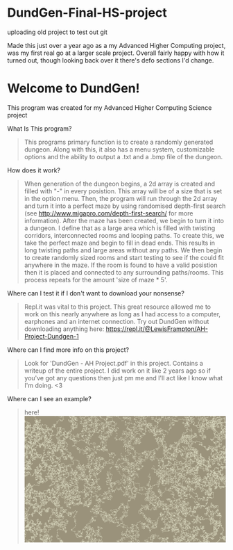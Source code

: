 # **DundGen-Final-HS-project**
uploading old project to test out git

Made this just over a year ago as a my Advanced Higher Computing project, was my first real go at a larger scale project. Overall fairly happy with how it turned out, though looking back over it there's defo sections I'd change.

# Welcome to DundGen!
 
 This program was created for my Advanced Higher Computing Science project
 
What Is This program?
 
>This programs primary function is to create a randomly generated dungeon. Along with this, it also has a menu system, customizable options and the ability to output a .txt and a .bmp file of the dungeon.

How does it work?

>When generation of the dungeon begins, a 2d array is created and filled with "-" in every posistion. This array will be of a size that is set in the option menu. 
Then, the program will run through the 2d array and turn it into a perfect maze by using randomised depth-first search (see http://www.migapro.com/depth-first-search/ for more information).
After the maze has been created, we begin to turn it into a dungeon. I define that as a large area which is filled with twisting corridors, interconnected rooms and looping paths. To create this, we take the perfect maze and begin to fill in dead ends. This results in long twisting paths and large areas without any paths. We then begin to create randomly sized rooms and start testing to see if the could fit anywhere in the maze. If the room is found to have a valid posistion then it is placed and connected to any surrounding paths/rooms. This process repeats for the amount 'size of maze * 5'.

Where can I test it if I don't want to download your nonsense?

>Repl.it was vital to this project. This great resource allowed me to work on this nearly anywhere as long as I had access to a computer, earphones and an internet connection. Try out DundGen without downloading anything here: https://repl.it/@LewisFrampton/AH-Project-Dundgen-1

Where can I find more info on this project?

>Look for 'DundGen - AH Project.pdf' in this project. Contains a writeup of the entire project. I did work on it like 2 years ago so if you've got any questions then just pm me and I'll act like I know what I'm doing. <3

Where can I see an example?

>here!
![example dungeon output](https://github.com/LewisFramps/DundGen-Final-HS-project-/blob/master/examplePic.png)


